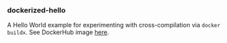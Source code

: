 ### dockerized-hello

A Hello World example for experimenting with cross-compilation via `docker buildx`. See DockerHub image [here](https://hub.docker.com/r/stephenjlovell/dockerized-hello/tags).